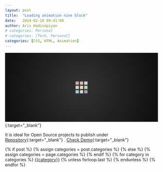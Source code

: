 ```yaml
---
layout: post
title:  "Loading animation nine block"
date:   2024-02-10 09:41:09
author: Aris Hadisopiyan
# categories: Personal
# categories: [Tech, Personal]
categories: [CSS, HTML, Animation]
---
```


[![Watch the video](https://raw.githubusercontent.com/omeans-team/img/main/previ.png)](https://youtu.be/de0j_FO4vwE){:target="_blank"} 

It is ideal for Open Source projects to publish under [Repository](https://github.com/omeans-team/omeans-color-loading-animation-of-nine-blocks){:target="_blank"} . [Check Demo](https://youtu.be/de0j_FO4vwE){:target="_blank"}

<!-- tag -->
<!-- {% for post in site.categories.Personal %}
 <li><a href="{{ post.url }}">{{ post.categories }}</a></li>
{% endfor %} -->

 
<div class="post-categories">
  {% if post %}
    {% assign categories = post.categories %}
  {% else %}
    {% assign categories = page.categories %}
  {% endif %}
  {% for category in categories %}
  <a href="{{site.baseurl}}/categories/{{category|slugize}}">{{category}}</a>
  {% unless forloop.last %}&nbsp;{% endunless %}
  {% endfor %}
</div>